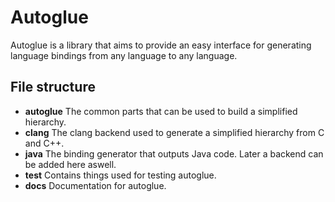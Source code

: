 # Autoglue

Autoglue is a library that aims to provide an easy interface for generating language bindings from any language to any language.

## File structure

- **autoglue** The common parts that can be used to build a simplified hierarchy.
- **clang** The clang backend used to generate a simplified hierarchy from C and C++.
- **java** The binding generator that outputs Java code. Later a backend can be added here aswell.
- **test** Contains things used for testing autoglue.
- **docs** Documentation for autoglue.